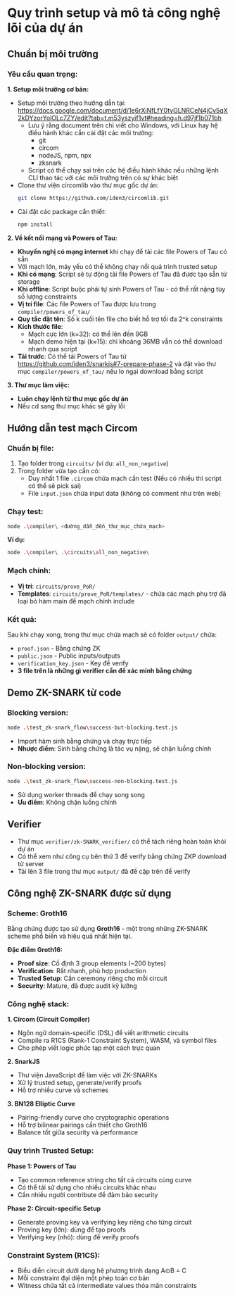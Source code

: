 # Quy trình setup và mô tả công nghệ lõi của dự án

## Chuẩn bị môi trường

### Yêu cầu quan trọng:

**1. Setup môi trường cơ bản:**

- Setup môi trường theo hướng dẫn tại: https://docs.google.com/document/d/1e6rXiNfLfY0tyGLNRCeN4jCv5qX2kDYzorYolOLc7ZY/edit?tab=t.m53yszyif1vt#heading=h.d97jf1b071bh
  - Lưu ý rằng document trên chỉ viết cho Windows, với Linux hay hệ điều hành khác cần cài đặt các môi trường:
    - git
    - circom
    - nodeJS, npm, npx
    - zksnark
  - Script có thể chạy sai trên các hệ điều hành khác nếu những lệnh CLI thao tác với các môi trường trên có sự khác biệt
- Clone thư viện circomlib vào thư mục gốc dự án:
  ```bash
  git clone https://github.com/iden3/circomlib.git
  ```
- Cài đặt các package cần thiết:
  ```bash
  npm install
  ```

**2. Về kết nối mạng và Powers of Tau:**

- **Khuyến nghị có mạng internet** khi chạy để tải các file Powers of Tau có sẵn
- Với mạch lớn, máy yếu có thể không chạy nổi quá trình trusted setup
- **Khi có mạng**: Script sẽ tự động tải file Powers of Tau đã được tạo sẵn từ storage
- **Khi offline**: Script buộc phải tự sinh Powers of Tau - có thể rất nặng tùy số lượng constraints
- **Vị trí file**: Các file Powers of Tau được lưu trong `compiler/powers_of_tau/`
- **Quy tắc đặt tên**: Số k cuối tên file cho biết hỗ trợ tối đa 2^k constraints
- **Kích thước file**:
  - Mạch cực lớn (k=32): có thể lên đến 9GB
  - Mạch demo hiện tại (k≈15): chỉ khoảng 36MB vẫn có thể download nhanh qua script
- **Tải trước**: Có thể tải Powers of Tau từ https://github.com/iden3/snarkjs#7-prepare-phase-2 và đặt vào thư mục `compiler/powers_of_tau/` nếu lo ngại download bằng script

**3. Thư mục làm việc:**

- **Luôn chạy lệnh từ thư mục gốc dự án**
- Nếu cd sang thư mục khác sẽ gây lỗi

## Hướng dẫn test mạch Circom

### Chuẩn bị file:

1. Tạo folder trong `circuits/` (ví dụ: `all_non_negative`)
2. Trong folder vừa tạo cần có:
   - Duy nhất 1 file `.circom` chứa mạch cần test (Nếu có nhiều thì script có thể sẽ pick sai)
   - File `input.json` chứa input data (không có comment như trên web)

### Chạy test:

```bash
node .\compiler\ <đường_dẫn_đến_thư_mục_chứa_mạch>
```

**Ví dụ:**

```bash
node .\compiler\ .\circuits\all_non_negative\
```

### Mạch chính:

- **Vị trí**: `circuits/prove_PoR/`
- **Templates**: `circuits/prove_PoR/templates/` - chứa các mạch phụ trợ đã loại bỏ hàm main để mạch chính include

### Kết quả:

Sau khi chạy xong, trong thư mục chứa mạch sẽ có folder `output/` chứa:

- `proof.json` - Bằng chứng ZK
- `public.json` - Public inputs/outputs
- `verification_key.json` - Key để verify
- **3 file trên là những gì verifier cần để xác minh bằng chứng**

## Demo ZK-SNARK từ code

### Blocking version:

```bash
node .\test_zk-snark_flow\success-but-blocking.test.js
```

- Import hàm sinh bằng chứng và chạy trực tiếp
- **Nhược điểm**: Sinh bằng chứng là tác vụ nặng, sẽ chặn luồng chính

### Non-blocking version:

```bash
node .\test_zk-snark_flow\success-non-blocking.test.js
```

- Sử dụng worker threads để chạy song song
- **Ưu điểm**: Không chặn luồng chính

## Verifier

- Thư mục `verifier/zk-SNARK_verifier/` có thể tách riêng hoàn toàn khỏi dự án
- Có thể xem như công cụ bên thứ 3 để verify bằng chứng ZKP download từ server
- Tải lên 3 file trong thư mục `output/` đã đề cập trên để verify

## Công nghệ ZK-SNARK được sử dụng

### Scheme: Groth16

Bằng chứng được tạo sử dụng **Groth16** - một trong những ZK-SNARK scheme phổ biến và hiệu quả nhất hiện tại.

**Đặc điểm Groth16:**

- **Proof size**: Cố định 3 group elements (~200 bytes)
- **Verification**: Rất nhanh, phù hợp production
- **Trusted Setup**: Cần ceremony riêng cho mỗi circuit
- **Security**: Mature, đã được audit kỹ lưỡng

### Công nghệ stack:

**1. Circom (Circuit Compiler)**

- Ngôn ngữ domain-specific (DSL) để viết arithmetic circuits
- Compile ra R1CS (Rank-1 Constraint System), WASM, và symbol files
- Cho phép viết logic phức tạp một cách trực quan

**2. SnarkJS**

- Thư viện JavaScript để làm việc với ZK-SNARKs
- Xử lý trusted setup, generate/verify proofs
- Hỗ trợ nhiều curve và schemes

**3. BN128 Elliptic Curve**

- Pairing-friendly curve cho cryptographic operations
- Hỗ trợ bilinear pairings cần thiết cho Groth16
- Balance tốt giữa security và performance

### Quy trình Trusted Setup:

**Phase 1: Powers of Tau**

- Tạo common reference string cho tất cả circuits cùng curve
- Có thể tái sử dụng cho nhiều circuits khác nhau
- Cần nhiều người contribute để đảm bảo security

**Phase 2: Circuit-specific Setup**

- Generate proving key và verifying key riêng cho từng circuit
- Proving key (lớn): dùng để tạo proofs
- Verifying key (nhỏ): dùng để verify proofs

### Constraint System (R1CS):

- Biểu diễn circuit dưới dạng hệ phương trình dạng A⊙B = C
- Mỗi constraint đại diện một phép toán cơ bản
- Witness chứa tất cả intermediate values thỏa mãn constraints
